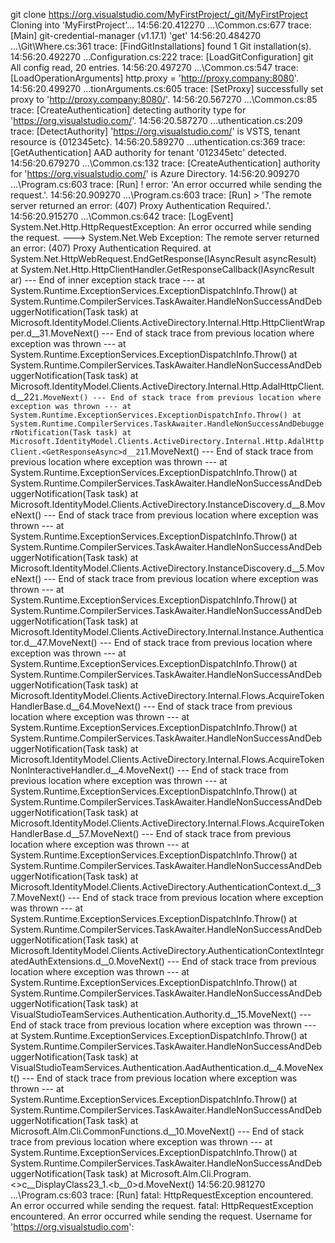 
git clone https://org.visualstudio.com/MyFirstProject/_git/MyFirstProject
Cloning into 'MyFirstProject'...
14:56:20.412270 ...\Common.cs:677       trace: [Main] git-credential-manager (v1.17.1) 'get'
14:56:20.484270 ...\Git\Where.cs:361    trace: [FindGitInstallations] found 1 Git installation(s).
14:56:20.492270 ...Configuration.cs:222 trace: [LoadGitConfiguration] git All config read, 20 entries.
14:56:20.497270 ...\Common.cs:547       trace: [LoadOperationArguments] http.proxy = 'http://proxy.company:8080'.
14:56:20.499270 ...tionArguments.cs:605 trace: [SetProxy] successfully set proxy to 'http://proxy.company:8080/'.
14:56:20.567270 ...\Common.cs:85        trace: [CreateAuthentication] detecting authority type for 'https://org.visualstudio.com/'.
14:56:20.587270 ...uthentication.cs:209 trace: [DetectAuthority] 'https://org.visualstudio.com/' is VSTS, tenant resource is {012345etc}.
14:56:20.589270 ...uthentication.cs:369 trace: [GetAuthentication] AAD authority for tenant '012345etc' detected.
14:56:20.679270 ...\Common.cs:132       trace: [CreateAuthentication] authority for 'https://org.visualstudio.com/' is Azure Directory.
14:56:20.909270 ...\Program.cs:603      trace: [Run] ! error: 'An error occurred while sending the request.'.
14:56:20.909270 ...\Program.cs:603      trace: [Run]        > 'The remote server returned an error: (407) Proxy Authentication Required.'.
14:56:20.915270 ...\Common.cs:642       trace: [LogEvent] System.Net.Http.HttpRequestException: An error occurred while sending the request. ---> System.Net.Web
Exception: The remote server returned an error: (407) Proxy Authentication Required.
   at System.Net.HttpWebRequest.EndGetResponse(IAsyncResult asyncResult)
   at System.Net.Http.HttpClientHandler.GetResponseCallback(IAsyncResult ar)
   --- End of inner exception stack trace ---
   at System.Runtime.ExceptionServices.ExceptionDispatchInfo.Throw()
   at System.Runtime.CompilerServices.TaskAwaiter.HandleNonSuccessAndDebuggerNotification(Task task)
   at Microsoft.IdentityModel.Clients.ActiveDirectory.Internal.Http.HttpClientWrapper.<GetResponseAsync>d__31.MoveNext()
--- End of stack trace from previous location where exception was thrown ---
   at System.Runtime.ExceptionServices.ExceptionDispatchInfo.Throw()
   at System.Runtime.CompilerServices.TaskAwaiter.HandleNonSuccessAndDebuggerNotification(Task task)
   at Microsoft.IdentityModel.Clients.ActiveDirectory.Internal.Http.AdalHttpClient.<GetResponseAsync>d__22`1.MoveNext()
--- End of stack trace from previous location where exception was thrown ---
   at System.Runtime.ExceptionServices.ExceptionDispatchInfo.Throw()
   at System.Runtime.CompilerServices.TaskAwaiter.HandleNonSuccessAndDebuggerNotification(Task task)
   at Microsoft.IdentityModel.Clients.ActiveDirectory.Internal.Http.AdalHttpClient.<GetResponseAsync>d__21`1.MoveNext()
--- End of stack trace from previous location where exception was thrown ---
   at System.Runtime.ExceptionServices.ExceptionDispatchInfo.Throw()
   at System.Runtime.CompilerServices.TaskAwaiter.HandleNonSuccessAndDebuggerNotification(Task task)
   at Microsoft.IdentityModel.Clients.ActiveDirectory.InstanceDiscovery.<DiscoverAsync>d__8.MoveNext()
--- End of stack trace from previous location where exception was thrown ---
   at System.Runtime.ExceptionServices.ExceptionDispatchInfo.Throw()
   at System.Runtime.CompilerServices.TaskAwaiter.HandleNonSuccessAndDebuggerNotification(Task task)
   at Microsoft.IdentityModel.Clients.ActiveDirectory.InstanceDiscovery.<GetMetadataEntryAsync>d__5.MoveNext()
--- End of stack trace from previous location where exception was thrown ---
   at System.Runtime.ExceptionServices.ExceptionDispatchInfo.Throw()
   at System.Runtime.CompilerServices.TaskAwaiter.HandleNonSuccessAndDebuggerNotification(Task task)
   at Microsoft.IdentityModel.Clients.ActiveDirectory.Internal.Instance.Authenticator.<UpdateFromTemplateAsync>d__47.MoveNext()
--- End of stack trace from previous location where exception was thrown ---
   at System.Runtime.ExceptionServices.ExceptionDispatchInfo.Throw()
   at System.Runtime.CompilerServices.TaskAwaiter.HandleNonSuccessAndDebuggerNotification(Task task)
   at Microsoft.IdentityModel.Clients.ActiveDirectory.Internal.Flows.AcquireTokenHandlerBase.<PreRunAsync>d__64.MoveNext()
--- End of stack trace from previous location where exception was thrown ---
   at System.Runtime.ExceptionServices.ExceptionDispatchInfo.Throw()
   at System.Runtime.CompilerServices.TaskAwaiter.HandleNonSuccessAndDebuggerNotification(Task task)
   at Microsoft.IdentityModel.Clients.ActiveDirectory.Internal.Flows.AcquireTokenNonInteractiveHandler.<PreRunAsync>d__4.MoveNext()
--- End of stack trace from previous location where exception was thrown ---
   at System.Runtime.ExceptionServices.ExceptionDispatchInfo.Throw()
   at System.Runtime.CompilerServices.TaskAwaiter.HandleNonSuccessAndDebuggerNotification(Task task)
   at Microsoft.IdentityModel.Clients.ActiveDirectory.Internal.Flows.AcquireTokenHandlerBase.<RunAsync>d__57.MoveNext()
--- End of stack trace from previous location where exception was thrown ---
   at System.Runtime.ExceptionServices.ExceptionDispatchInfo.Throw()
   at System.Runtime.CompilerServices.TaskAwaiter.HandleNonSuccessAndDebuggerNotification(Task task)
   at Microsoft.IdentityModel.Clients.ActiveDirectory.AuthenticationContext.<AcquireTokenCommonAsync>d__37.MoveNext()
--- End of stack trace from previous location where exception was thrown ---
   at System.Runtime.ExceptionServices.ExceptionDispatchInfo.Throw()
   at System.Runtime.CompilerServices.TaskAwaiter.HandleNonSuccessAndDebuggerNotification(Task task)
   at Microsoft.IdentityModel.Clients.ActiveDirectory.AuthenticationContextIntegratedAuthExtensions.<AcquireTokenAsync>d__0.MoveNext()
--- End of stack trace from previous location where exception was thrown ---
   at System.Runtime.ExceptionServices.ExceptionDispatchInfo.Throw()
   at System.Runtime.CompilerServices.TaskAwaiter.HandleNonSuccessAndDebuggerNotification(Task task)
   at VisualStudioTeamServices.Authentication.Authority.<NoninteractiveAcquireToken>d__15.MoveNext()
--- End of stack trace from previous location where exception was thrown ---
   at System.Runtime.ExceptionServices.ExceptionDispatchInfo.Throw()
   at System.Runtime.CompilerServices.TaskAwaiter.HandleNonSuccessAndDebuggerNotification(Task task)
   at VisualStudioTeamServices.Authentication.AadAuthentication.<NoninteractiveLogon>d__4.MoveNext()
--- End of stack trace from previous location where exception was thrown ---
   at System.Runtime.ExceptionServices.ExceptionDispatchInfo.Throw()
   at System.Runtime.CompilerServices.TaskAwaiter.HandleNonSuccessAndDebuggerNotification(Task task)
   at Microsoft.Alm.Cli.CommonFunctions.<QueryCredentials>d__10.MoveNext()
--- End of stack trace from previous location where exception was thrown ---
   at System.Runtime.ExceptionServices.ExceptionDispatchInfo.Throw()
   at System.Runtime.CompilerServices.TaskAwaiter.HandleNonSuccessAndDebuggerNotification(Task task)
   at Microsoft.Alm.Cli.Program.<>c__DisplayClass23_1.<<Get>b__0>d.MoveNext()
14:56:20.981270 ...\Program.cs:603      trace: [Run] fatal: HttpRequestException encountered.
   An error occurred while sending the request.
fatal: HttpRequestException encountered.
   An error occurred while sending the request.
Username for 'https://org.visualstudio.com':
